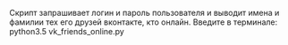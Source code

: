 Cкрипт запрашивает логин и пароль пользователя и выводит имена и фамилии тех его друзей вконтакте, кто онлайн.
Введите в терминале: python3.5 vk_friends_online.py
